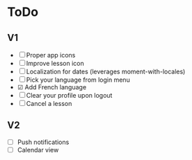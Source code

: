 ToDo
====

V1
--

- ☐ Proper app icons
- ☐ Improve lesson icon
- ☐ Localization for dates (leverages moment-with-locales)
- ☐ Pick your language from login menu
- ☑ Add French language
- ☐ Clear your profile upon logout
- ☐ Cancel a lesson

V2
--
- ☐ Push notifications
- ☐ Calendar view
